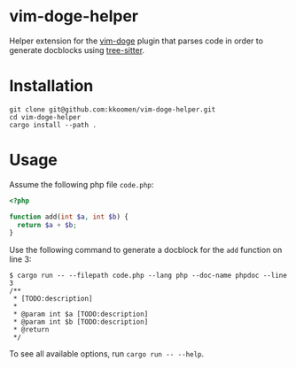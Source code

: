 # vim-doge-helper

Helper extension for the [vim-doge](https://github.com/kkoomen/vim-doge)
plugin that parses code in order to generate docblocks using
[tree-sitter](https://github.com/tree-sitter/tree-sitter).

# Installation

```
git clone git@github.com:kkoomen/vim-doge-helper.git
cd vim-doge-helper
cargo install --path .
```

# Usage

Assume the following php file `code.php`:

```php
<?php

function add(int $a, int $b) {
  return $a + $b;
}
```

Use the following command to generate a docblock for the `add` function on line 3:
```
$ cargo run -- --filepath code.php --lang php --doc-name phpdoc --line 3
/**
 * [TODO:description]
 *
 * @param int $a [TODO:description]
 * @param int $b [TODO:description]
 * @return
 */
```

To see all available options, run `cargo run -- --help`.
